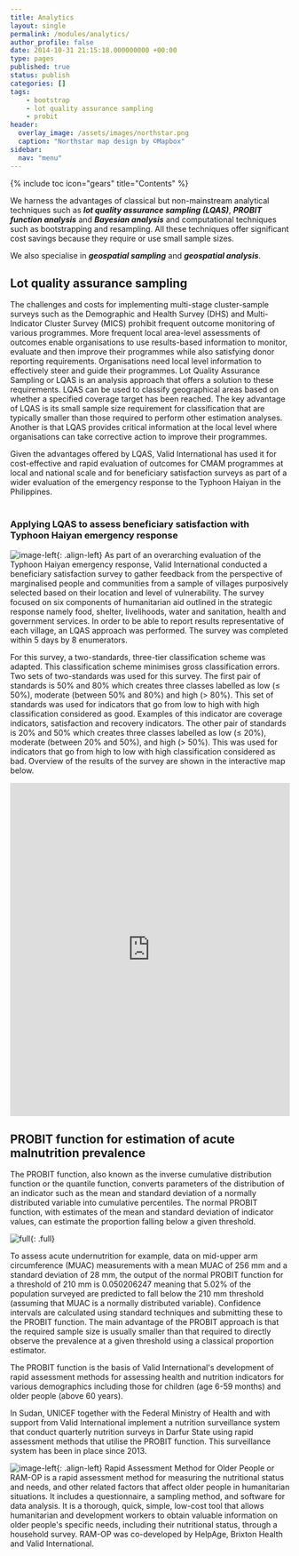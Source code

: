 ```yaml
---
title: Analytics
layout: single
permalink: /modules/analytics/
author_profile: false
date: 2014-10-31 21:15:18.000000000 +00:00
type: pages
published: true
status: publish
categories: []
tags:
    - bootstrap
    - lot quality assurance sampling
    - probit
header:
  overlay_image: /assets/images/northstar.png
  caption: "Northstar map design by ©Mapbox"
sidebar:
  nav: "menu"  
---
```

{% include toc icon="gears" title="Contents" %}

We harness the advantages of classical but non-mainstream analytical techniques such as ***lot quality assurance sampling (LQAS)***, ***PROBIT function analysis*** and ***Bayesian analysis*** and computational techniques such as bootstrapping and resampling. All these techniques offer significant cost savings because they require or use small sample sizes.

We also specialise in ***geospatial sampling*** and ***geospatial analysis***.


## Lot quality assurance sampling
The challenges and costs for implementing multi-stage cluster-sample surveys such as the Demographic and Health Survey (DHS) and Multi-Indicator Cluster Survey (MICS) prohibit frequent outcome monitoring of various programmes. More frequent local area-level assessments of outcomes enable organisations to use results-based information to monitor, evaluate and then improve their programmes while also satisfying donor reporting requirements. Organisations need local level information to effectively steer and guide their programmes. Lot Quality Assurance Sampling or LQAS is an analysis approach that offers a solution to these requirements. LQAS can be used to classify geographical areas based on whether a specified coverage target has been reached. The key advantage of LQAS is its small sample size requirement for classification that are typically smaller than those required to perform other estimation analyses. Another is that LQAS provides critical information at the local level where organisations can take corrective action to improve their programmes.

Given the advantages offered by LQAS, Valid International has used it for cost-effective and rapid evaluation of outcomes for CMAM programmes at local and national scale and for beneficiary satisfaction surveys as part of a wider evaluation of the emergency response to the Typhoon Haiyan in the Philippines.
<br/><br/>


### Applying LQAS to assess beneficiary satisfaction with Typhoon Haiyan emergency response
![image-left](/assets/images/philippinesIAHEfinalReport-small.png){: .align-left}
As part of an overarching evaluation of the Typhoon Haiyan emergency response, Valid International conducted a beneficiary satisfaction survey to gather feedback from the perspective of marginalised people and communities from a sample of villages purposively selected based on their location and level of vulnerability. The survey focused on six components of humanitarian aid outlined in the strategic response namely food, shelter, livelihoods, water and sanitation, health and government services. In order to be able to report results representative of each village, an LQAS approach was performed. The survey was completed within 5 days by 8 enumerators.

For this survey, a two-standards, three-tier classification scheme was adapted. This classification scheme minimises gross classification errors. Two sets of two-standards was used for this survey. The first pair of standards is 50% and 80% which creates three classes labelled as low (≤ 50%), moderate (between 50% and 80%) and high (> 80%). This set of standards was used for indicators that go from low to high with high classification considered as good. Examples of this indicator are coverage indicators, satisfaction and recovery indicators. The other pair of standards is 20% and 50% which creates three classes labelled as low (≤ 20%), moderate (between 20% and 50%), and high (> 50%). This was used for indicators that go from high to low with high classification considered as bad. Overview of the results of the survey are shown in the interactive map below.

<iframe width="100%" height="600" frameborder="0" scrolling="no" seamless src="https://www.validmeasures.org/maps/philippinesHaiyanNeed.html"></iframe>

## PROBIT function for estimation of acute malnutrition prevalence
The PROBIT function, also known as the inverse cumulative distribution function or the quantile function, converts parameters of the distribution of an indicator such as the mean and standard deviation of a normally distributed variable into cumulative percentiles. The normal PROBIT function, with estimates of the mean and standard deviation of indicator values, can estimate the proportion falling below a given threshold.

![full](/assets/images/probitMUAC.png){: .full}

To assess acute undernutrition for example, data on mid-upper arm circumference (MUAC) measurements with a mean MUAC of 256 mm and a standard deviation of 28 mm, the output of the normal PROBIT function for a threshold of 210 mm is 0.050206247 meaning that 5.02% of the population surveyed are predicted to fall below the 210 mm threshold (assuming that MUAC is a normally distributed variable). Confidence intervals are calculated using standard techniques and submitting these to the PROBIT function. The main advantage of the PROBIT approach is that the required sample size is usually smaller than that required to directly observe the prevalence at a given threshold using a classical proportion estimator.

The PROBIT function is the basis of Valid International's development of rapid assessment methods for assessing health and nutrition indicators for various demographics including those for children (age 6-59 months) and older people (above 60 years).

In Sudan, UNICEF together with the Federal Ministry of Health and with support from Valid International implement a nutrition surveillance system that conduct quarterly nutrition surveys in Darfur State using rapid assessment methods that utilise the PROBIT function. This surveillance system has been in place since 2013.

![image-left](/assets/images/manualRAMOPsmall.png){: .align-left}
Rapid Assessment Method for Older People or RAM-OP is a rapid assessment method for measuring the nutritional status and needs, and other related factors that affect older people in humanitarian situations. It includes a questionnaire, a sampling method, and software for data analysis. It is a thorough, quick, simple, low-cost tool that allows humanitarian and development workers to obtain valuable information on older people's specific needs, including their nutritional status, through a household survey. RAM-OP was co-developed by HelpAge, Brixton Health and Valid International.

<br/>
<br/>
